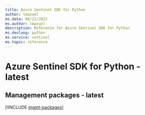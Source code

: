 ```yaml
---
title: Azure Sentinel SDK for Python
author: lmazuel
ms.data: 08/22/2022
ms.author: lmazuel
description: Reference for Azure Sentinel SDK for Python
ms.devlang: python
ms.service: sentinel
ms.topic: reference
---
```

# Azure Sentinel SDK for Python - latest

## Management packages - latest
[!INCLUDE [mgmt-packages](sentinel-mgmt-index.md)]